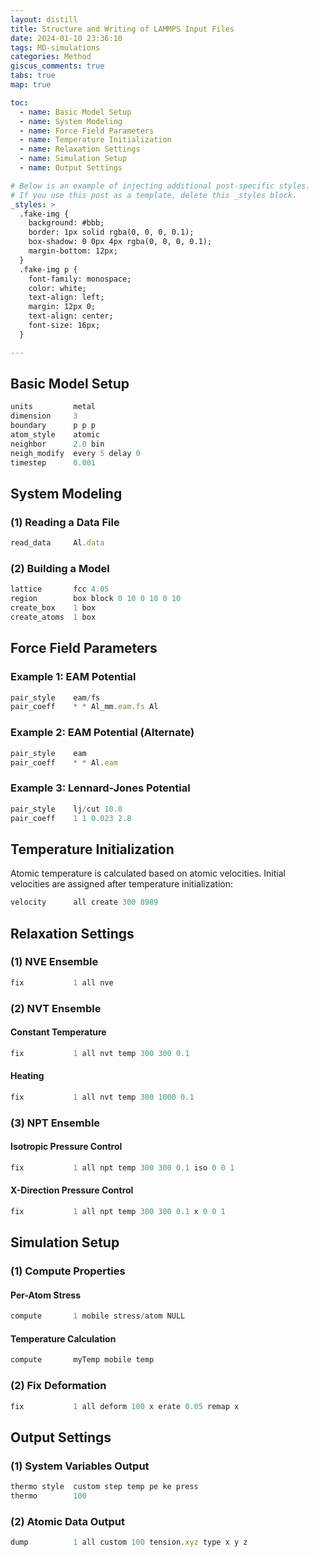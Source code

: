 ```yaml
---
layout: distill
title: Structure and Writing of LAMMPS Input Files
date: 2024-01-10 23:36:10
tags: MD-simulations
categories: Method
giscus_comments: true
tabs: true
map: true

toc:
  - name: Basic Model Setup
  - name: System Modeling
  - name: Force Field Parameters
  - name: Temperature Initialization
  - name: Relaxation Settings
  - name: Simulation Setup
  - name: Output Settings

# Below is an example of injecting additional post-specific styles.
# If you use this post as a template, delete this _styles block.
_styles: >
  .fake-img {
    background: #bbb;
    border: 1px solid rgba(0, 0, 0, 0.1);
    box-shadow: 0 0px 4px rgba(0, 0, 0, 0.1);
    margin-bottom: 12px;
  }
  .fake-img p {
    font-family: monospace;
    color: white;
    text-align: left;
    margin: 12px 0;
    text-align: center;
    font-size: 16px;
  }

---
```


## Basic Model Setup

```jsx
units         metal
dimension     3
boundary      p p p
atom_style    atomic
neighbor      2.0 bin
neigh_modify  every 5 delay 0
timestep      0.001
```

## System Modeling

### (1) Reading a Data File

```jsx
read_data     Al.data
```

### (2) Building a Model

```jsx
lattice       fcc 4.05
region        box block 0 10 0 10 0 10
create_box    1 box
create_atoms  1 box
```

## Force Field Parameters

### Example 1: EAM Potential

```jsx
pair_style    eam/fs
pair_coeff    * * Al_mm.eam.fs Al
```

### Example 2: EAM Potential (Alternate)

```jsx
pair_style    eam
pair_coeff    * * Al.eam
```

### Example 3: Lennard-Jones Potential

```jsx
pair_style    lj/cut 10.0
pair_coeff    1 1 0.023 2.8
```

## Temperature Initialization

Atomic temperature is calculated based on atomic velocities. Initial velocities are assigned after temperature initialization:

```jsx
velocity      all create 300 8989
```

## Relaxation Settings

### (1) NVE Ensemble

```jsx
fix           1 all nve
```

### (2) NVT Ensemble

#### Constant Temperature

```jsx
fix           1 all nvt temp 300 300 0.1
```

#### Heating

```jsx
fix           1 all nvt temp 300 1000 0.1
```

### (3) NPT Ensemble

#### Isotropic Pressure Control

```jsx
fix           1 all npt temp 300 300 0.1 iso 0 0 1
```

#### X-Direction Pressure Control

```jsx
fix           1 all npt temp 300 300 0.1 x 0 0 1
```

## Simulation Setup

### (1) Compute Properties

#### Per-Atom Stress

```jsx
compute       1 mobile stress/atom NULL
```

#### Temperature Calculation

```jsx
compute       myTemp mobile temp
```

### (2) Fix Deformation

```jsx
fix           1 all deform 100 x erate 0.05 remap x
```

## Output Settings

### (1) System Variables Output

```jsx
thermo style  custom step temp pe ke press
thermo        100
```

### (2) Atomic Data Output

```jsx
dump          1 all custom 100 tension.xyz type x y z
```
